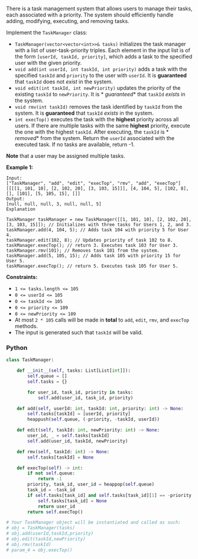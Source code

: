 There is a task management system that allows users to manage their tasks, each associated with a priority. The system
should efficiently handle adding, modifying, executing, and removing tasks.

Implement the  `TaskManager`  class:

- `TaskManager(vector<vector<int>>& tasks)`  initializes the task manager with a list of user-task-priority triples.
  Each element in the input list is of the form  `[userId, taskId, priority]`, which adds a task to the specified user
  with the given priority.
- `void add(int userId, int taskId, int priority)`  adds a task with the specified  `taskId`  and  `priority`  to the
  user with  `userId`. It is  **guaranteed**  that  `taskId`  does not  _exist_  in the system.
- `void edit(int taskId, int newPriority)`  updates the priority of the existing  `taskId`  to  `newPriority`. It is  *
  *guaranteed**  that  `taskId`  _exists_  in the system.
- `void rmv(int taskId)`  removes the task identified by  `taskId`  from the system. It is  **guaranteed**
  that  `taskId`  _exists_  in the system.
- `int execTop()`  executes the task with the  **highest**  priority across all users. If there are multiple tasks with
  the same  **highest**  priority, execute the one with the highest  `taskId`. After executing, the  `taskId`  is  *
  *removed**  from the system. Return the  `userId`  associated with the executed task. If no tasks are available,
  return -1.

**Note**  that a user may be assigned multiple tasks.

**Example 1:**

```
Input:  
["TaskManager", "add", "edit", "execTop", "rmv", "add", "execTop"]  
[[[[1, 101, 10], [2, 102, 20], [3, 103, 15]]], [4, 104, 5], [102, 8], [], [101], [5, 105, 15], []]
Output:  
[null, null, null, 3, null, null, 5]
Explanation

TaskManager taskManager = new TaskManager([[1, 101, 10], [2, 102, 20], [3, 103, 15]]); // Initializes with three tasks for Users 1, 2, and 3.  
taskManager.add(4, 104, 5); // Adds task 104 with priority 5 for User 4.  
taskManager.edit(102, 8); // Updates priority of task 102 to 8.  
taskManager.execTop(); // return 3. Executes task 103 for User 3.  
taskManager.rmv(101); // Removes task 101 from the system.  
taskManager.add(5, 105, 15); // Adds task 105 with priority 15 for User 5.  
taskManager.execTop(); // return 5. Executes task 105 for User 5.
```

**Constraints:**

- `1 <= tasks.length <= 105`
- `0 <= userId <= 105`
- `0 <= taskId <= 105`
- `0 <= priority <= 109`
- `0 <= newPriority <= 109`
- At most  `2 * 105`  calls will be made in  **total**  to  `add`,  `edit`,  `rmv`, and  `execTop`  methods.
- The input is generated such that  `taskId`  will be valid.

### Python

```py
class TaskManager:

    def __init__(self, tasks: List[List[int]]):
        self.queue = []
        self.tasks = {}

        for user_id, task_id, priority in tasks:
            self.add(user_id, task_id, priority)

    def add(self, userId: int, taskId: int, priority: int) -> None:
        self.tasks[taskId] = [userId, priority]
        heappush(self.queue, (-priority, -taskId, userId))

    def edit(self, taskId: int, newPriority: int) -> None:
        user_id, _ = self.tasks[taskId]
        self.add(user_id, taskId, newPriority)

    def rmv(self, taskId: int) -> None:
        self.tasks[taskId] = None

    def execTop(self) -> int:
        if not self.queue:
            return -1
        priority, task_id, user_id = heappop(self.queue)
        task_id = -task_id
        if self.tasks[task_id] and self.tasks[task_id][1] == -priority and self.tasks[task_id][0] == user_id:
            self.tasks[task_id] = None
            return user_id
        return self.execTop()

# Your TaskManager object will be instantiated and called as such:
# obj = TaskManager(tasks)
# obj.add(userId,taskId,priority)
# obj.edit(taskId,newPriority)
# obj.rmv(taskId)
# param_4 = obj.execTop()
```